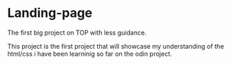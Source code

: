 # Landing-page
The first big project on TOP with less guidance.

This project is the first project that will showcase my understanding of the html/css i have been learninig
so far on the odin project.
